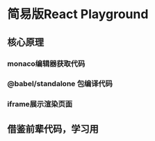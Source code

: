 # 简易版React Playground
## 核心原理
### monaco编辑器获取代码
### @babel/standalone 包编译代码
### iframe展示渲染页面
## 借鉴前辈代码，学习用
